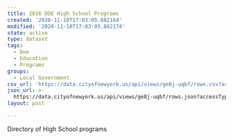 ```yaml
---
title: 2016 DOE High School Programs
created: '2020-11-10T17:03:05.882164'
modified: '2020-11-10T17:03:05.882174'
state: active
type: dataset
tags:
  - Doe
  - Education
  - Programs
groups:
  - Local Government
csv_url: 'https://data.cityofnewyork.us/api/views/ge8j-uqbf/rows.csv?accessType=DOWNLOAD'
json_url: >-
  https://data.cityofnewyork.us/api/views/ge8j-uqbf/rows.json?accessType=DOWNLOAD
layout: post

---
```

Directory of High School programs
